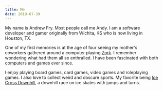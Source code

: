```yaml
---
title: Me
date: 2019-07-30
---
```

My name is Andrew Fry. Most people call me Andy. I am a software developer and gamer originally from Wichita, KS who is now living in Houston, TX.

One of my first memories is at the age of four seeing my mother's coworkers gathered around a computer playing [Zork](https://en.wikipedia.org/wiki/Zork_I). I remember wondering what had them all so enthralled. I have been fascinated with both computers and games ever since.

I enjoy playing board games, card games, video games and roleplaying games. I also love to collect weird and obscure sports. My favorite being [Ice Cross Downhill](https://www.redbull.com/us-en/tags/ice-cross-downhill), a downhill race on ice skates with jumps and turns.
